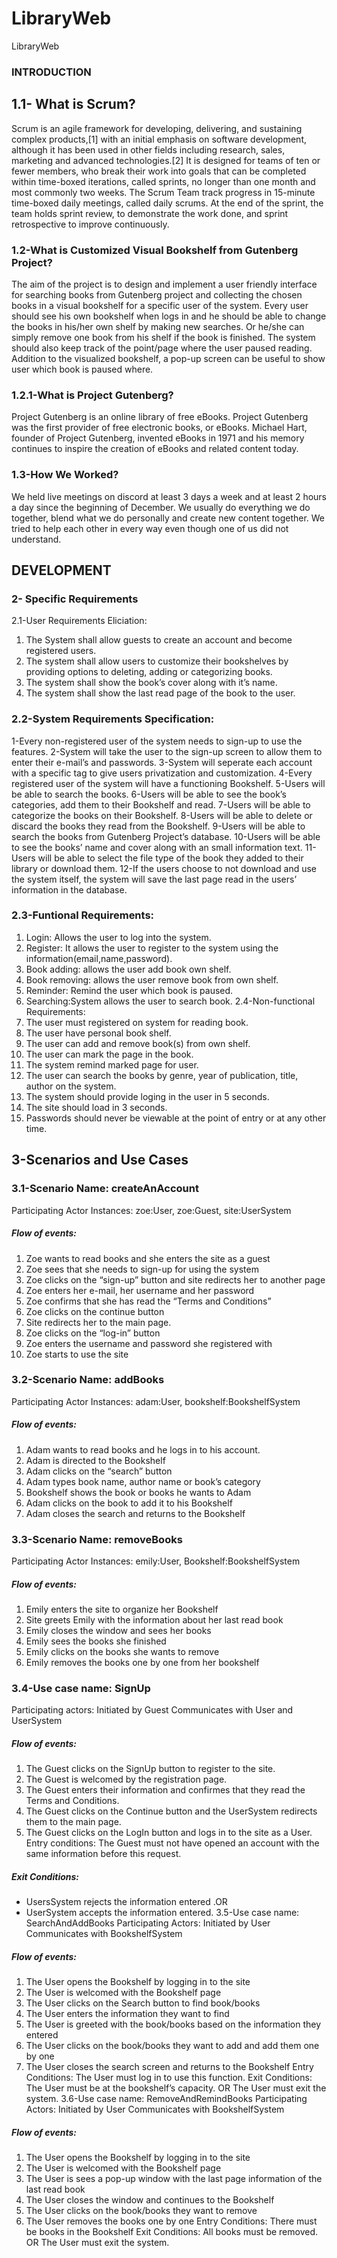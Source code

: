 # LibraryWeb
 LibraryWeb
### INTRODUCTION
## 1.1- What is Scrum?
Scrum is an agile framework for developing, delivering, and sustaining complex 
products,[1] with an initial emphasis on software development, although it has been used in 
other fields including research, sales, marketing and advanced technologies.[2] It is designed 
for teams of ten or fewer members, who break their work into goals that can be completed 
within time-boxed iterations, called sprints, no longer than one month and most commonly 
two weeks. The Scrum Team track progress in 15-minute time-boxed daily meetings, called 
daily scrums. At the end of the sprint, the team holds sprint review, to demonstrate the work 
done, and sprint retrospective to improve continuously.
### 1.2-What is Customized Visual Bookshelf from Gutenberg Project?
The aim of the project is to design and implement a user friendly interface for 
searching books from Gutenberg project and collecting the chosen books in a visual bookshelf 
for a specific user of the system. Every user should see his own bookshelf when logs in and he 
should be able to change the books in his/her own shelf by making new searches. Or he/she 
can simply remove one book from his shelf if the book is finished. The system should also 
keep track of the point/page where the user paused reading. Addition to the visualized 
bookshelf, a pop-up screen can be useful to show user which book is paused where.
### 1.2.1-What is Project Gutenberg?
Project Gutenberg is an online library of free eBooks. Project Gutenberg was the first 
provider of free electronic books, or eBooks. Michael Hart, founder of Project Gutenberg, 
invented eBooks in 1971 and his memory continues to inspire the creation of eBooks and 
related content today.
### 1.3-How We Worked? 
We held live meetings on discord at least 3 days a week and at least 2 hours a day since the 
beginning of December. We usually do everything we do together, blend what we do personally and 
create new content together. We tried to help each other in every way even though one of us did not 
understand.
## DEVELOPMENT 
### 2- Specific Requirements
2.1-User Requirements Eliciation: 
1. The System shall allow guests to create an account and become registered users.
2. The system shall allow users to customize their bookshelves by providing options 
to deleting, adding or categorizing books. 
3. The system shall show the book’s cover along with it’s name.
4. The system shall show the last read page of the book to the user.
### 2.2-System Requirements Specification: 
1-Every non-registered user of the system needs to sign-up to use the features.
2-System will take the user to the sign-up screen to allow them to enter their e-mail’s 
and passwords.
3-System will seperate each account with a specific tag to give users privatization and 
customization. 
4-Every registered user of the system will have a functioning Bookshelf.
5-Users will be able to search the books.
6-Users will be able to see the book’s categories, add them to their Bookshelf and 
read.
7-Users will be able to categorize the books on their Bookshelf.
8-Users will be able to delete or discard the books they read from the Bookshelf.
9-Users will be able to search the books from Gutenberg Project’s database.
10-Users will be able to see the books’ name and cover along with an small 
information text.
11-Users will be able to select the file type of the book they added to their library or 
download them.
12-If the users choose to not download and use the system itself, the system will save 
the last page read in the users’ information in the database.
### 2.3-Funtional Requirements: 
1. Login: Allows the user to log into the system.
2. Register: It allows the user to register to the system using the 
information(email,name,password).
3. Book adding: allows the user add book own shelf.
4. Book removing: allows the user remove book from own shelf.
5. Reminder: Remind the user which book is paused. 
6. Searching:System allows the user to search book.
2.4-Non-functional Requirements: 
1. The user must registered on system for reading book.
2. The user have personal book shelf.
3. The user can add and remove book(s) from own shelf.
4. The user can mark the page in the book.
5. The system remind marked page for user.
6. The user can search the books by genre, year of publication, title, author on 
the system.
7. The system should provide loging in the user in 5 seconds.
8. The site should load in 3 seconds.
9. Passwords should never be viewable at the point of entry or at any other 
time.
## 3-Scenarios and Use Cases 
 ### 3.1-Scenario Name: createAnAccount 
Participating Actor Instances: zoe:User, zoe:Guest, site:UserSystem
##### Flow of events:
1. Zoe wants to read books and she enters the site as a guest
2. Zoe sees that she needs to sign-up for using the system
3. Zoe clicks on the “sign-up” button and site redirects her to another page
4. Zoe enters her e-mail, her username and her password
5. Zoe confirms that she has read the “Terms and Conditions”
6. Zoe clicks on the continue button
7. Site redirects her to the main page.
8. Zoe clicks on the “log-in” button
9. Zoe enters the username and password she registered with
10. Zoe starts to use the site
### 3.2-Scenario Name: addBooks 
Participating Actor Instances: adam:User, bookshelf:BookshelfSystem
##### Flow of events:
1. Adam wants to read books and he logs in to his account.
2. Adam is directed to the Bookshelf
3. Adam clicks on the “search” button
4. Adam types book name, author name or book’s category
5. Bookshelf shows the book or books he wants to Adam
6. Adam clicks on the book to add it to his Bookshelf
7. Adam closes the search and returns to the Bookshelf
### 3.3-Scenario Name: removeBooks 
Participating Actor Instances: emily:User, Bookshelf:BookshelfSystem
##### Flow of events:
1. Emily enters the site to organize her Bookshelf
2. Site greets Emily with the information about her last read book
3. Emily closes the window and sees her books
4. Emily sees the books she finished
5. Emily clicks on the books she wants to remove 
6. Emily removes the books one by one from her bookshelf
### 3.4-Use case name: SignUp 
Participating actors: Initiated by Guest
Communicates with User and UserSystem
##### Flow of events:
1. The Guest clicks on the SignUp button to register to the site.
2. The Guest is welcomed by the registration page.
3. The Guest enters their information and confirmes that they read the Terms and 
Conditions.
4. The Guest clicks on the Continue button and the UserSystem redirects them to the 
main page.
5. The Guest clicks on the LogIn button and logs in to the site as a User.
Entry conditions: The Guest must not have opened an account with the same 
information before this request.
##### Exit Conditions:
- UsersSystem rejects the information entered .OR
- UserSystem accepts the information entered.
3.5-Use case name: SearchAndAddBooks 
Participating Actors: Initiated by User
Communicates with BookshelfSystem
##### Flow of events:
1. The User opens the Bookshelf by logging in to the site
2. The User is welcomed with the Bookshelf page
3. The User clicks on the Search button to find book/books
4. The User enters the information they want to find
5. The User is greeted with the book/books based on the information they entered
6. The User clicks on the book/books they want to add and add them one by one
7. The User closes the search screen and returns to the Bookshelf
Entry Conditions: The User must log in to use this function.
Exit Conditions: The User must be at the bookshelf’s capacity. OR
The User must exit the system.
3.6-Use case name: RemoveAndRemindBooks 
Participating Actors: Initiated by User
Communicates with BookshelfSystem
##### Flow of events:
1. The User opens the Bookshelf by logging in to the site
2. The User is welcomed with the Bookshelf page
3. The User is sees a pop-up window with the last page information of the last read
book
4. The User closes the window and continues to the Bookshelf 
5. The User clicks on the book/books they want to remove 
6. The User removes the books one by one
Entry Conditions: There must be books in the Bookshelf
Exit Conditions: All books must be removed. OR
The User must exit the system.
